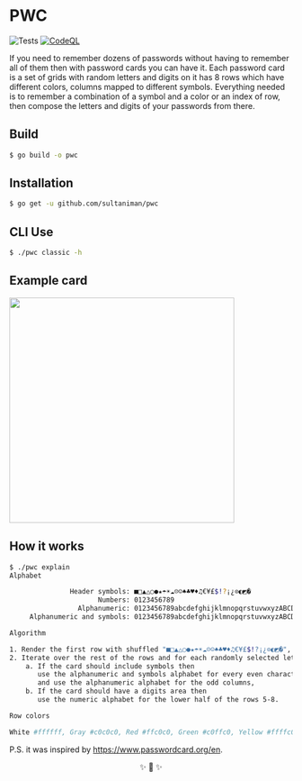 # PWC
![Tests](https://github.com/imanhodjaev/pwc/actions/workflows/run-tests.yml/badge.svg) 
[![CodeQL](https://github.com/sultaniman/pwc/actions/workflows/codeql-analysis.yml/badge.svg)](https://github.com/sultaniman/pwc/actions/workflows/codeql-analysis.yml)

If you need to remember dozens of passwords without having to remember all of them
then with password cards you can have it.
Each password card is a set of grids with random letters and digits on it has 8 rows
which have different colors, columns mapped to different symbols.
Everything needed is to remember a combination of a symbol and a color or an index of row,
then compose the letters and digits of your passwords from there.

## Build

```sh
$ go build -o pwc
```

## Installation

```sh
$ go get -u github.com/sultaniman/pwc
```

## CLI Use

```sh
$ ./pwc classic -h
```

## Example card

<p>
<img src="https://raw.githubusercontent.com/sultaniman/pwc/main/example/password-card.jpg" width="400"/>
</p>

## How it works

```sh
$ ./pwc explain
Alphabet

               Header symbols: ■□▲△○●★☂☀☁☹☺♠♣♥♦♫€¥£$!?¡¿⊙◐◩�
                      Numbers: 0123456789
                 Alphanumeric: 0123456789abcdefghijklmnopqrstuvwxyzABCDEFGHIJKLMNOPQRSTUVWXYZ
     Alphanumeric and symbols: 0123456789abcdefghijklmnopqrstuvwxyzABCDEFGHIJKLMNOPQRSTUVWXYZ@#$%!&(MISSING)*<>?€+{}[]()/\

Algorithm

1. Render the first row with shuffled "■□▲△○●★☂☀☁☹☺♠♣♥♦♫€¥£$!?¡¿⊙◐◩�",
2. Iterate over the rest of the rows and for each randomly selected letter we shuffle the entire alphabet
    a. If the card should include symbols then
       use the alphanumeric and symbols alphabet for every even character
       and use the alphanumeric alphabet for the odd columns,
    b. If the card should have a digits area then
       use the numeric alphabet for the lower half of the rows 5-8.

Row colors

White #ffffff, Gray #c0c0c0, Red #ffc0c0, Green #c0ffc0, Yellow #ffffc0, Blue #c0c0ff, Magenta #ffc0ff, Cyan #c0ffff
```

P.S. it was inspired by https://www.passwordcard.org/en.


<p align="center">✨ 🚀 ✨</p>

